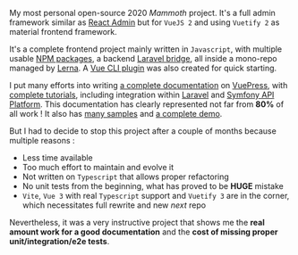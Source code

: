 My most personal open-source 2020 *Mammoth* project. It's a full admin framework similar as [React Admin](https://marmelab.com/react-admin/) but for `VueJS 2` and using `Vuetify 2` as material frontend framework.

It's a complete frontend project mainly written in `Javascript`, with multiple usable [NPM packages](https://www.npmjs.com/package/vuetify-admin), a backend [Laravel bridge](https://github.com/okami101/laravel-admin), all inside a mono-repo managed by [Lerna](https://lerna.js.org/). A [Vue CLI plugin](https://www.npmjs.com/package/vue-cli-plugin-vuetify-admin) was also created for quick starting.

I put many efforts into writing [a complete documentation](https://www.okami101.io/vuetify-admin) on [VuePress](https://vuepress.vuejs.org/), with [complete tutorials](https://www.okami101.io/vuetify-admin/guide/tutorial.html), including integration within [Laravel](https://www.okami101.io/vuetify-admin/guide/laravel.html) and [Symfony API Platform](https://www.okami101.io/vuetify-admin/guide/api-platform.html). This documentation has clearly represented not far from **80%** of all work ! It also has [many samples](https://github.com/okami101/vuetify-admin/tree/master/examples) and [a complete demo](https://va-demo.okami101.io/).

But I had to decide to stop this project after a couple of months because multiple reasons :

* Less time available
* Too much effort to maintain and evolve it
* Not written on `Typescript` that allows proper refactoring
* No unit tests from the beginning, what has proved to be **HUGE** mistake
* `Vite`, `Vue 3` with real `Typescript` support and `Vuetify 3` are in the corner, which necessitates full rewrite and new *next* repo

Nevertheless, it was a very instructive project that shows me the **real amount work for a good documentation** and the **cost of missing proper unit/integration/e2e tests**.
